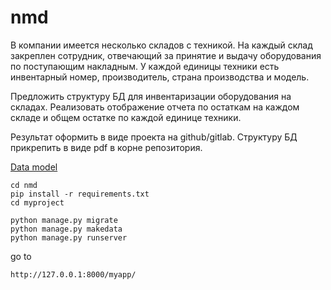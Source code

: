 # nmd

В компании имеется несколько складов с техникой. На каждый склад закреплен сотрудник, отвечающий за принятие и выдачу оборудования по поступающим накладным.
У каждой единицы техники есть инвентарный номер, производитель, страна производства и модель.

Предложить структуру БД для инвентаризации оборудования на складах. Реализовать отображение отчета по остаткам на каждом складе и общем остатке по каждой единице техники.

Результат оформить в виде проекта на github/gitlab. Структуру БД прикрепить в виде pdf в корне репозитория.

[Data model](data_model.pdf)

```
cd nmd
pip install -r requirements.txt
cd myproject

python manage.py migrate
python manage.py makedata
python manage.py runserver
```
go to 
```
http://127.0.0.1:8000/myapp/
```